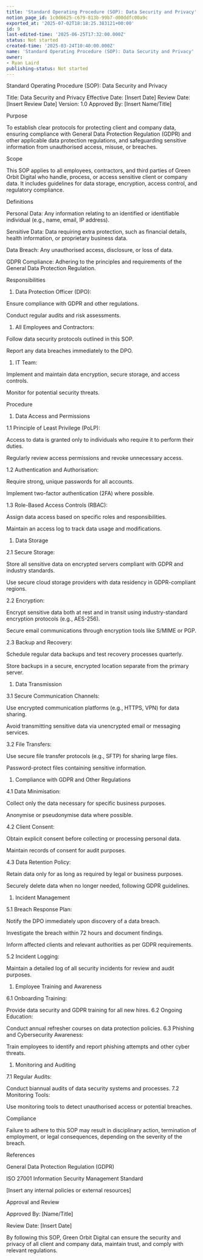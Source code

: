 ```yaml
---
title: 'Standard Operating Procedure (SOP): Data Security and Privacy'
notion_page_id: 1c0d6625-c679-813b-99b7-d00ddfc00a9c
exported_at: '2025-07-02T18:18:25.383121+00:00'
id: 9
last-edited-time: '2025-06-25T17:32:00.000Z'
status: Not started
created-time: '2025-03-24T10:40:00.000Z'
name: 'Standard Operating Procedure (SOP): Data Security and Privacy'
owner:
- Ryan Laird
publishing-status: Not started
---
```


Standard Operating Procedure (SOP): Data Security and Privacy

Title: Data Security and Privacy
Effective Date: [Insert Date]
Review Date: [Insert Review Date]
Version: 1.0
Approved By: [Insert Name/Title]

<!-- Unsupported block type: divider -->

Purpose

To establish clear protocols for protecting client and company data, ensuring compliance with General Data Protection Regulation (GDPR) and other applicable data protection regulations, and safeguarding sensitive information from unauthorised access, misuse, or breaches.

<!-- Unsupported block type: divider -->

Scope

This SOP applies to all employees, contractors, and third parties of Green Orbit Digital who handle, process, or access sensitive client or company data. It includes guidelines for data storage, encryption, access control, and regulatory compliance.

<!-- Unsupported block type: divider -->

Definitions

Personal Data: Any information relating to an identified or identifiable individual (e.g., name, email, IP address).

Sensitive Data: Data requiring extra protection, such as financial details, health information, or proprietary business data.

Data Breach: Any unauthorised access, disclosure, or loss of data.

GDPR Compliance: Adhering to the principles and requirements of the General Data Protection Regulation.

<!-- Unsupported block type: divider -->

Responsibilities

1. Data Protection Officer (DPO):

Ensure compliance with GDPR and other regulations.

Conduct regular audits and risk assessments.

1. All Employees and Contractors:

Follow data security protocols outlined in this SOP.

Report any data breaches immediately to the DPO.

1. IT Team:

Implement and maintain data encryption, secure storage, and access controls.

Monitor for potential security threats.

<!-- Unsupported block type: divider -->

Procedure

1. Data Access and Permissions

1.1 Principle of Least Privilege (PoLP):

Access to data is granted only to individuals who require it to perform their duties.

Regularly review access permissions and revoke unnecessary access.

1.2 Authentication and Authorisation:

Require strong, unique passwords for all accounts.

Implement two-factor authentication (2FA) where possible.

1.3 Role-Based Access Controls (RBAC):

Assign data access based on specific roles and responsibilities.

Maintain an access log to track data usage and modifications.

<!-- Unsupported block type: divider -->

1. Data Storage

2.1 Secure Storage:

Store all sensitive data on encrypted servers compliant with GDPR and industry standards.

Use secure cloud storage providers with data residency in GDPR-compliant regions.

2.2 Encryption:

Encrypt sensitive data both at rest and in transit using industry-standard encryption protocols (e.g., AES-256).

Secure email communications through encryption tools like S/MIME or PGP.

2.3 Backup and Recovery:

Schedule regular data backups and test recovery processes quarterly.

Store backups in a secure, encrypted location separate from the primary server.

<!-- Unsupported block type: divider -->

1. Data Transmission

3.1 Secure Communication Channels:

Use encrypted communication platforms (e.g., HTTPS, VPN) for data sharing.

Avoid transmitting sensitive data via unencrypted email or messaging services.

3.2 File Transfers:

Use secure file transfer protocols (e.g., SFTP) for sharing large files.

Password-protect files containing sensitive information.

<!-- Unsupported block type: divider -->

1. Compliance with GDPR and Other Regulations

4.1 Data Minimisation:

Collect only the data necessary for specific business purposes.

Anonymise or pseudonymise data where possible.

4.2 Client Consent:

Obtain explicit consent before collecting or processing personal data.

Maintain records of consent for audit purposes.

4.3 Data Retention Policy:

Retain data only for as long as required by legal or business purposes.

Securely delete data when no longer needed, following GDPR guidelines.

<!-- Unsupported block type: divider -->

1. Incident Management

5.1 Breach Response Plan:

Notify the DPO immediately upon discovery of a data breach.

Investigate the breach within 72 hours and document findings.

Inform affected clients and relevant authorities as per GDPR requirements.

5.2 Incident Logging:

Maintain a detailed log of all security incidents for review and audit purposes.

<!-- Unsupported block type: divider -->

1. Employee Training and Awareness

6.1 Onboarding Training:

Provide data security and GDPR training for all new hires.
6.2 Ongoing Education:

Conduct annual refresher courses on data protection policies.
6.3 Phishing and Cybersecurity Awareness:

Train employees to identify and report phishing attempts and other cyber threats.

<!-- Unsupported block type: divider -->

1. Monitoring and Auditing

7.1 Regular Audits:

Conduct biannual audits of data security systems and processes.
7.2 Monitoring Tools:

Use monitoring tools to detect unauthorised access or potential breaches.

<!-- Unsupported block type: divider -->

Compliance

Failure to adhere to this SOP may result in disciplinary action, termination of employment, or legal consequences, depending on the severity of the breach.

<!-- Unsupported block type: divider -->

References

General Data Protection Regulation (GDPR)

ISO 27001 Information Security Management Standard

[Insert any internal policies or external resources]

<!-- Unsupported block type: divider -->

Approval and Review

Approved By: [Name/Title]

Review Date: [Insert Date]

<!-- Unsupported block type: divider -->

By following this SOP, Green Orbit Digital can ensure the security and privacy of all client and company data, maintain trust, and comply with relevant regulations.



